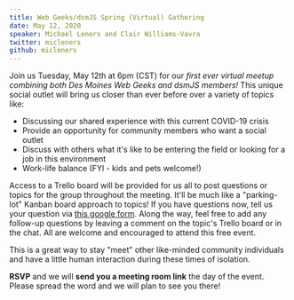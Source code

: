 ```yaml
---
title: Web Geeks/dsmJS Spring (Virtual) Gathering
date: May 12, 2020
speaker: Michael Leners and Clair Williams-Vavra
twitter: micleners
github: micleners
---
```


Join us Tuesday, May 12th at 6pm (CST) for our *first ever virtual meetup combining both Des Moines Web Geeks and dsmJS members!* This unique social outlet will bring us closer than ever before over a variety of topics like:
- Discussing our shared experience with this current COVID-19 crisis
- Provide an opportunity for community members who want a social outlet
- Discuss with others what it's like to be entering the field or looking for a job in this environment
- Work-life balance (FYI - kids and pets welcome!)

Access to a Trello board will be provided for us all to post questions or topics for the group throughout the meeting. It'll be much like a "parking-lot" Kanban board approach to topics! If you have questions now, tell us your question via [this google form](https://docs.google.com/forms/d/e/1FAIpQLSfR2vuLncstV2iIPmCEEMfne8a889zlWNOrDlHbhtylK-ihxQ/viewform). Along the way, feel free to add any follow-up questions by leaving a comment on the topic's Trello board or in the chat. All are welcome and encouraged to attend this free event.

This is a great way to stay "meet" other like-minded community individuals and have a little human interaction during these times of isolation.

**RSVP** and we will **send you a meeting room link** the day of the event. Please spread the word and we will plan to see you there!

